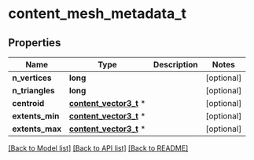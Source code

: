 # content_mesh_metadata_t

## Properties
Name | Type | Description | Notes
------------ | ------------- | ------------- | -------------
**n_vertices** | **long** |  | [optional] 
**n_triangles** | **long** |  | [optional] 
**centroid** | [**content_vector3_t**](content_vector3.md) \* |  | [optional] 
**extents_min** | [**content_vector3_t**](content_vector3.md) \* |  | [optional] 
**extents_max** | [**content_vector3_t**](content_vector3.md) \* |  | [optional] 

[[Back to Model list]](../README.md#documentation-for-models) [[Back to API list]](../README.md#documentation-for-api-endpoints) [[Back to README]](../README.md)


